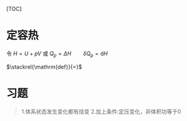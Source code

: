 [TOC]

# 定容热

令 $H=U+pV$ 或 $Q_p=\Delta H\qquad \delta Q_p=\mathrm{d}H$

$\stackrel{\mathrm{def}}{=}$

# 习题
>1.体系状态发生变化都有焓变
>2.加上条件:定压变化，非体积功等于0